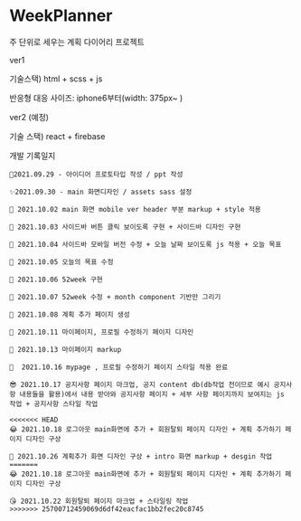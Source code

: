 # WeekPlanner
주 단위로 세우는 계획 다이어리 프로젝트

ver1 

기술스택) html + scss + js

반응형 대응 사이즈: iphone6부터(width: 375px~ ) 

ver2 (예정)

기술 스택)  react + firebase

개발 기록일지
```
🎉2021.09.29 - 아이디어 프로토타입 작성 / ppt 작성

✨2021.09.30 - main 화면디자인 / assets sass 설정 

🎨 2021.10.02 main 화면 mobile ver header 부분 markup + style 적용

🔨 2021.10.03 사이드바 버튼 클릭 보이도록 구현 + 사이드바 디자인 구현 

📃 2021.10.04 사이드바 모바일 버전 수정 + 오늘 날짜 보이도록 js 적용 + 오늘 목표 

🎀 2021.10.05 오늘의 목표 수정 

🧶 2021.10.06 52week 구현

🔧 2021.10.07 52week 수정 + month component 기반만 그리기 

📝 2021.10.08 계획 추가 페이지 생성 

📌 2021.10.11 마이페이지, 프로필 수정하기 페이지 디자인

🥙 2021.10.13 마이페이지 markup 

🍫  2021.10.16 mypage , 프로필 수정하기 페이지 스타일 적용 완료 

😎 2021.10.17 공지사항 페이지 마크업, 공지 content db(db작업 전이므로 예시 공지사항 내용들을 활용)에서 내용 받아와 공지사항 페이지 + 세부 사항 페이지까지 보여지는 js 작업 + 공지사항 스타일 작업

<<<<<<< HEAD
😂 2021.10.18 로그아웃 main화면에 추가 + 회원탈퇴 페이지 디자인 + 계획 추가하기 페이지 디자인 구상

🍔 2021.10.26 계획추가 화면 디자인 구상 + intro 화면 markup + desgin 작업 
=======
😂 2021.10.18 로그아웃 main화면에 추가 + 회원탈퇴 페이지 디자인 + 계획 추가하기 페이지 디자인 구상 

😘 2021.10.22 회원탈퇴 페이지 마크업 + 스타일링 작업 
>>>>>>> 25700712459069d6df42eacfac1bb2fec20c8745
```
